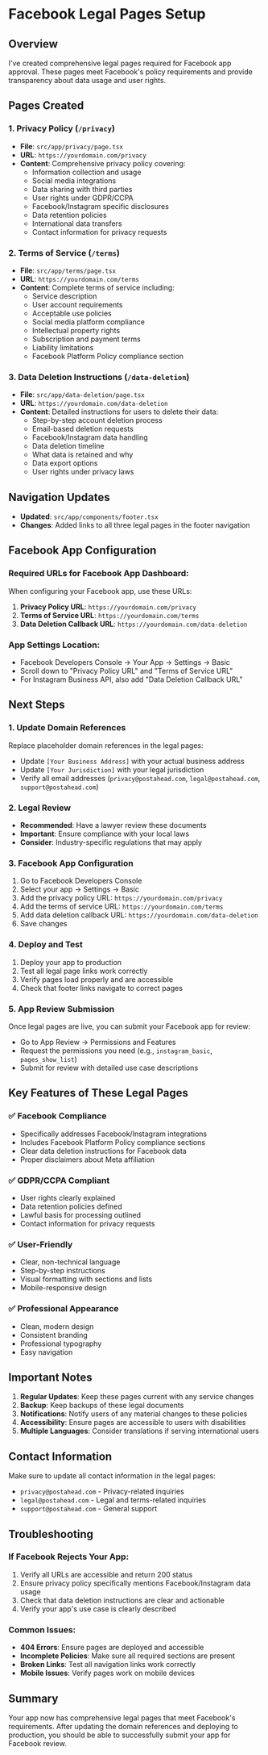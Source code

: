 # Facebook Legal Pages Setup

## Overview
I've created comprehensive legal pages required for Facebook app approval. These pages meet Facebook's policy requirements and provide transparency about data usage and user rights.

## Pages Created

### 1. Privacy Policy (`/privacy`)
- **File**: `src/app/privacy/page.tsx`
- **URL**: `https://yourdomain.com/privacy`
- **Content**: Comprehensive privacy policy covering:
  - Information collection and usage
  - Social media integrations
  - Data sharing with third parties
  - User rights under GDPR/CCPA
  - Facebook/Instagram specific disclosures
  - Data retention policies
  - International data transfers
  - Contact information for privacy requests

### 2. Terms of Service (`/terms`)
- **File**: `src/app/terms/page.tsx`
- **URL**: `https://yourdomain.com/terms`
- **Content**: Complete terms of service including:
  - Service description
  - User account requirements
  - Acceptable use policies
  - Social media platform compliance
  - Intellectual property rights
  - Subscription and payment terms
  - Liability limitations
  - Facebook Platform Policy compliance section

### 3. Data Deletion Instructions (`/data-deletion`)
- **File**: `src/app/data-deletion/page.tsx`
- **URL**: `https://yourdomain.com/data-deletion`
- **Content**: Detailed instructions for users to delete their data:
  - Step-by-step account deletion process
  - Email-based deletion requests
  - Facebook/Instagram data handling
  - Data deletion timeline
  - What data is retained and why
  - Data export options
  - User rights under privacy laws

## Navigation Updates
- **Updated**: `src/app/components/footer.tsx`
- **Changes**: Added links to all three legal pages in the footer navigation

## Facebook App Configuration

### Required URLs for Facebook App Dashboard:
When configuring your Facebook app, use these URLs:

1. **Privacy Policy URL**: `https://yourdomain.com/privacy`
2. **Terms of Service URL**: `https://yourdomain.com/terms`
3. **Data Deletion Callback URL**: `https://yourdomain.com/data-deletion`

### App Settings Location:
- Facebook Developers Console → Your App → Settings → Basic
- Scroll down to "Privacy Policy URL" and "Terms of Service URL"
- For Instagram Business API, also add "Data Deletion Callback URL"

## Next Steps

### 1. Update Domain References
Replace placeholder domain references in the legal pages:
- Update `[Your Business Address]` with your actual business address
- Update `[Your Jurisdiction]` with your legal jurisdiction
- Verify all email addresses (`privacy@postahead.com`, `legal@postahead.com`, `support@postahead.com`)

### 2. Legal Review
- **Recommended**: Have a lawyer review these documents
- **Important**: Ensure compliance with your local laws
- **Consider**: Industry-specific regulations that may apply

### 3. Facebook App Configuration
1. Go to Facebook Developers Console
2. Select your app → Settings → Basic
3. Add the privacy policy URL: `https://yourdomain.com/privacy`
4. Add the terms of service URL: `https://yourdomain.com/terms`
5. Add data deletion callback URL: `https://yourdomain.com/data-deletion`
6. Save changes

### 4. Deploy and Test
1. Deploy your app to production
2. Test all legal page links work correctly
3. Verify pages load properly and are accessible
4. Check that footer links navigate to correct pages

### 5. App Review Submission
Once legal pages are live, you can submit your Facebook app for review:
- Go to App Review → Permissions and Features
- Request the permissions you need (e.g., `instagram_basic`, `pages_show_list`)
- Submit for review with detailed use case descriptions

## Key Features of These Legal Pages

### ✅ Facebook Compliance
- Specifically addresses Facebook/Instagram integrations
- Includes Facebook Platform Policy compliance sections
- Clear data deletion instructions for Facebook data
- Proper disclaimers about Meta affiliation

### ✅ GDPR/CCPA Compliant
- User rights clearly explained
- Data retention policies defined
- Lawful basis for processing outlined
- Contact information for privacy requests

### ✅ User-Friendly
- Clear, non-technical language
- Step-by-step instructions
- Visual formatting with sections and lists
- Mobile-responsive design

### ✅ Professional Appearance
- Clean, modern design
- Consistent branding
- Professional typography
- Easy navigation

## Important Notes

1. **Regular Updates**: Keep these pages current with any service changes
2. **Backup**: Keep backups of these legal documents
3. **Notifications**: Notify users of any material changes to these policies
4. **Accessibility**: Ensure pages are accessible to users with disabilities
5. **Multiple Languages**: Consider translations if serving international users

## Contact Information
Make sure to update all contact information in the legal pages:
- `privacy@postahead.com` - Privacy-related inquiries
- `legal@postahead.com` - Legal and terms-related inquiries  
- `support@postahead.com` - General support

## Troubleshooting

### If Facebook Rejects Your App:
1. Verify all URLs are accessible and return 200 status
2. Ensure privacy policy specifically mentions Facebook/Instagram data usage
3. Check that data deletion instructions are clear and actionable
4. Verify your app's use case is clearly described

### Common Issues:
- **404 Errors**: Ensure pages are deployed and accessible
- **Incomplete Policies**: Make sure all required sections are present
- **Broken Links**: Test all navigation links work correctly
- **Mobile Issues**: Verify pages work on mobile devices

## Summary
Your app now has comprehensive legal pages that meet Facebook's requirements. After updating the domain references and deploying to production, you should be able to successfully submit your app for Facebook review. 